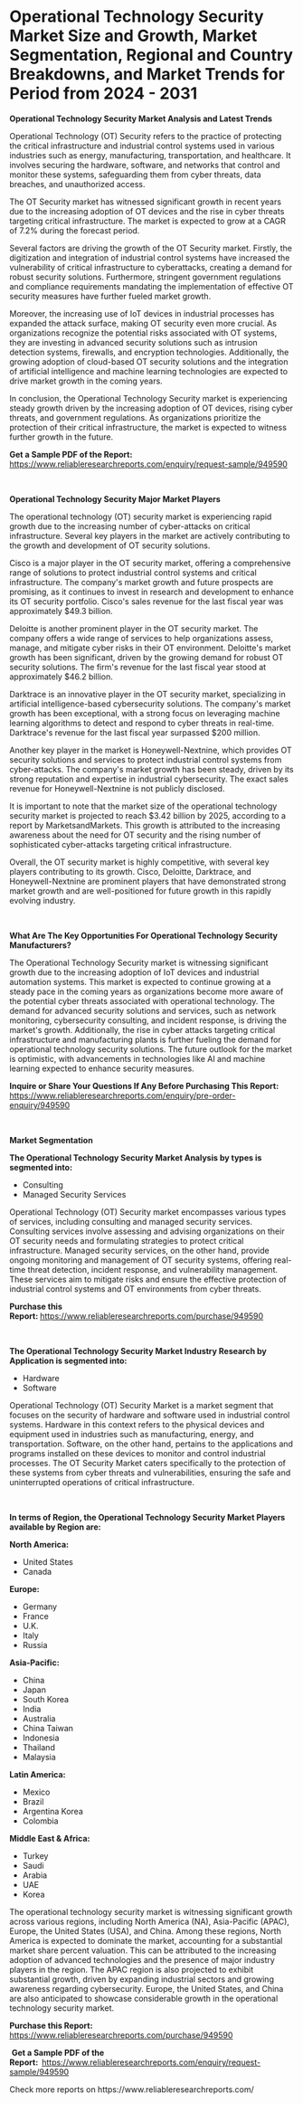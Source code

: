 <p><h1>Operational Technology Security Market Size and Growth, Market Segmentation, Regional and Country Breakdowns, and Market Trends for Period from 2024 -  2031</h1></p><p><strong>Operational Technology Security Market Analysis and Latest Trends</strong></p>
<p><p>Operational Technology (OT) Security refers to the practice of protecting the critical infrastructure and industrial control systems used in various industries such as energy, manufacturing, transportation, and healthcare. It involves securing the hardware, software, and networks that control and monitor these systems, safeguarding them from cyber threats, data breaches, and unauthorized access.</p><p>The OT Security market has witnessed significant growth in recent years due to the increasing adoption of OT devices and the rise in cyber threats targeting critical infrastructure. The market is expected to grow at a CAGR of 7.2% during the forecast period.</p><p>Several factors are driving the growth of the OT Security market. Firstly, the digitization and integration of industrial control systems have increased the vulnerability of critical infrastructure to cyberattacks, creating a demand for robust security solutions. Furthermore, stringent government regulations and compliance requirements mandating the implementation of effective OT security measures have further fueled market growth.</p><p>Moreover, the increasing use of IoT devices in industrial processes has expanded the attack surface, making OT security even more crucial. As organizations recognize the potential risks associated with OT systems, they are investing in advanced security solutions such as intrusion detection systems, firewalls, and encryption technologies. Additionally, the growing adoption of cloud-based OT security solutions and the integration of artificial intelligence and machine learning technologies are expected to drive market growth in the coming years.</p><p>In conclusion, the Operational Technology Security market is experiencing steady growth driven by the increasing adoption of OT devices, rising cyber threats, and government regulations. As organizations prioritize the protection of their critical infrastructure, the market is expected to witness further growth in the future.</p></p>
<p><strong>Get a Sample PDF of the Report:&nbsp;</strong> <a href="https://www.reliableresearchreports.com/enquiry/request-sample/949590">https://www.reliableresearchreports.com/enquiry/request-sample/949590</a></p>
<p>&nbsp;</p>
<p><strong>Operational Technology Security Major Market Players</strong></p>
<p><p>The operational technology (OT) security market is experiencing rapid growth due to the increasing number of cyber-attacks on critical infrastructure. Several key players in the market are actively contributing to the growth and development of OT security solutions.</p><p>Cisco is a major player in the OT security market, offering a comprehensive range of solutions to protect industrial control systems and critical infrastructure. The company's market growth and future prospects are promising, as it continues to invest in research and development to enhance its OT security portfolio. Cisco's sales revenue for the last fiscal year was approximately $49.3 billion.</p><p>Deloitte is another prominent player in the OT security market. The company offers a wide range of services to help organizations assess, manage, and mitigate cyber risks in their OT environment. Deloitte's market growth has been significant, driven by the growing demand for robust OT security solutions. The firm's revenue for the last fiscal year stood at approximately $46.2 billion.</p><p>Darktrace is an innovative player in the OT security market, specializing in artificial intelligence-based cybersecurity solutions. The company's market growth has been exceptional, with a strong focus on leveraging machine learning algorithms to detect and respond to cyber threats in real-time. Darktrace's revenue for the last fiscal year surpassed $200 million.</p><p>Another key player in the market is Honeywell-Nextnine, which provides OT security solutions and services to protect industrial control systems from cyber-attacks. The company's market growth has been steady, driven by its strong reputation and expertise in industrial cybersecurity. The exact sales revenue for Honeywell-Nextnine is not publicly disclosed.</p><p>It is important to note that the market size of the operational technology security market is projected to reach $3.42 billion by 2025, according to a report by MarketsandMarkets. This growth is attributed to the increasing awareness about the need for OT security and the rising number of sophisticated cyber-attacks targeting critical infrastructure.</p><p>Overall, the OT security market is highly competitive, with several key players contributing to its growth. Cisco, Deloitte, Darktrace, and Honeywell-Nextnine are prominent players that have demonstrated strong market growth and are well-positioned for future growth in this rapidly evolving industry.</p></p>
<p>&nbsp;</p>
<p><strong>What Are The Key Opportunities For Operational Technology Security Manufacturers?</strong></p>
<p><p>The Operational Technology Security market is witnessing significant growth due to the increasing adoption of IoT devices and industrial automation systems. This market is expected to continue growing at a steady pace in the coming years as organizations become more aware of the potential cyber threats associated with operational technology. The demand for advanced security solutions and services, such as network monitoring, cybersecurity consulting, and incident response, is driving the market's growth. Additionally, the rise in cyber attacks targeting critical infrastructure and manufacturing plants is further fueling the demand for operational technology security solutions. The future outlook for the market is optimistic, with advancements in technologies like AI and machine learning expected to enhance security measures.</p></p>
<p><strong>Inquire or Share Your Questions If Any Before Purchasing This Report:</strong> <a href="https://www.reliableresearchreports.com/enquiry/pre-order-enquiry/949590">https://www.reliableresearchreports.com/enquiry/pre-order-enquiry/949590</a></p>
<p>&nbsp;</p>
<p><strong>Market Segmentation</strong></p>
<p><strong>The Operational Technology Security Market Analysis by types is segmented into:</strong></p>
<p><ul><li>Consulting</li><li>Managed Security Services</li></ul></p>
<p><p>Operational Technology (OT) Security market encompasses various types of services, including consulting and managed security services. Consulting services involve assessing and advising organizations on their OT security needs and formulating strategies to protect critical infrastructure. Managed security services, on the other hand, provide ongoing monitoring and management of OT security systems, offering real-time threat detection, incident response, and vulnerability management. These services aim to mitigate risks and ensure the effective protection of industrial control systems and OT environments from cyber threats.</p></p>
<p><strong>Purchase this Report:&nbsp;</strong><a href="https://www.reliableresearchreports.com/purchase/949590">https://www.reliableresearchreports.com/purchase/949590</a></p>
<p>&nbsp;</p>
<p><strong>The Operational Technology Security Market Industry Research by Application is segmented into:</strong></p>
<p><ul><li>Hardware</li><li>Software</li></ul></p>
<p><p>Operational Technology (OT) Security Market is a market segment that focuses on the security of hardware and software used in industrial control systems. Hardware in this context refers to the physical devices and equipment used in industries such as manufacturing, energy, and transportation. Software, on the other hand, pertains to the applications and programs installed on these devices to monitor and control industrial processes. The OT Security Market caters specifically to the protection of these systems from cyber threats and vulnerabilities, ensuring the safe and uninterrupted operations of critical infrastructure.</p></p>
<p>&nbsp;</p>
<p><strong>In terms of Region, the Operational Technology Security Market Players available by Region are:</strong></p>
<p>
    <p> <strong> North America: </strong>
        <ul>
            <li>United States</li>
            <li>Canada</li>
        </ul>
        </p> 
    <p> <strong> Europe: </strong>
        <ul>
            <li>Germany</li>
            <li>France</li>
            <li>U.K.</li>
            <li>Italy</li>
            <li>Russia</li>
        </ul>
        </p> 
    <p> <strong> Asia-Pacific: </strong>
        <ul>
            <li>China</li>
            <li>Japan</li>
            <li>South Korea</li>
            <li>India</li>
            <li>Australia</li>
            <li>China Taiwan</li>
            <li>Indonesia</li>
            <li>Thailand</li>
            <li>Malaysia</li>
        </ul>
        </p> 
    <p> <strong> Latin America: </strong>
        <ul>
            <li>Mexico</li>
            <li>Brazil</li>
            <li>Argentina Korea</li>
            <li>Colombia</li>
        </ul>
        </p> 
    <p> <strong> Middle East & Africa: </strong>
        <ul>
            <li>Turkey</li>
            <li>Saudi</li>
            <li>Arabia</li>
            <li>UAE</li>
            <li>Korea</li>
        </ul>
    </p>
    </p>
<p><p>The operational technology security market is witnessing significant growth across various regions, including North America (NA), Asia-Pacific (APAC), Europe, the United States (USA), and China. Among these regions, North America is expected to dominate the market, accounting for a substantial market share percent valuation. This can be attributed to the increasing adoption of advanced technologies and the presence of major industry players in the region. The APAC region is also projected to exhibit substantial growth, driven by expanding industrial sectors and growing awareness regarding cybersecurity. Europe, the United States, and China are also anticipated to showcase considerable growth in the operational technology security market.</p></p>
<p><strong>Purchase this Report: </strong><a href="https://www.reliableresearchreports.com/purchase/949590">https://www.reliableresearchreports.com/purchase/949590</a></p>
<p>&nbsp;<strong>Get a Sample PDF of the Report:&nbsp;&nbsp;</strong><a href="https://www.reliableresearchreports.com/enquiry/request-sample/949590">https://www.reliableresearchreports.com/enquiry/request-sample/949590</a></p>
<p><strong></strong></p>
<p>Check more reports on https://www.reliableresearchreports.com/</p>